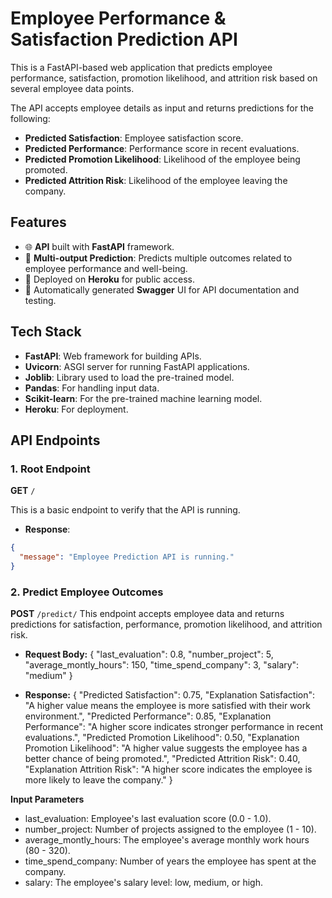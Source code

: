 # Employee Performance & Satisfaction Prediction API

This is a FastAPI-based web application that predicts employee performance, satisfaction, promotion likelihood, and attrition risk based on several employee data points.

The API accepts employee details as input and returns predictions for the following:

- **Predicted Satisfaction**: Employee satisfaction score.
- **Predicted Performance**: Performance score in recent evaluations.
- **Predicted Promotion Likelihood**: Likelihood of the employee being promoted.
- **Predicted Attrition Risk**: Likelihood of the employee leaving the company.

## Features

- 🌐 **API** built with **FastAPI** framework.
- 🔮 **Multi-output Prediction**: Predicts multiple outcomes related to employee performance and well-being.
- 🚀 Deployed on **Heroku** for public access.
- 📄 Automatically generated **Swagger** UI for API documentation and testing.

## Tech Stack

- **FastAPI**: Web framework for building APIs.
- **Uvicorn**: ASGI server for running FastAPI applications.
- **Joblib**: Library used to load the pre-trained model.
- **Pandas**: For handling input data.
- **Scikit-learn**: For the pre-trained machine learning model.
- **Heroku**: For deployment.

## API Endpoints

### 1. Root Endpoint

**GET** `/`

This is a basic endpoint to verify that the API is running.

- **Response**:

```json 
{
  "message": "Employee Prediction API is running."
}
```
### 2. Predict Employee Outcomes
**POST** `/predict/`
This endpoint accepts employee data and returns predictions for satisfaction, performance, promotion likelihood, and attrition risk.

- **Request Body:**
{
  "last_evaluation": 0.8,
  "number_project": 5,
  "average_montly_hours": 150,
  "time_spend_company": 3,
  "salary": "medium"
}

- **Response:**
{
  "Predicted Satisfaction": 0.75,
  "Explanation Satisfaction": "A higher value means the employee is more satisfied with their work environment.",
  "Predicted Performance": 0.85,
  "Explanation Performance": "A higher score indicates stronger performance in recent evaluations.",
  "Predicted Promotion Likelihood": 0.50,
  "Explanation Promotion Likelihood": "A higher value suggests the employee has a better chance of being promoted.",
  "Predicted Attrition Risk": 0.40,
  "Explanation Attrition Risk": "A higher score indicates the employee is more likely to leave the company."
}

**Input Parameters**
- last_evaluation: Employee's last evaluation score (0.0 - 1.0).
- number_project: Number of projects assigned to the employee (1 - 10).
- average_montly_hours: The employee's average monthly work hours (80 - 320).
- time_spend_company: Number of years the employee has spent at the company.
- salary: The employee's salary level: low, medium, or high.
